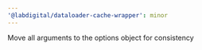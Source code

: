 ```yaml
---
'@labdigital/dataloader-cache-wrapper': minor
---
```


Move all arguments to the options object for consistency
